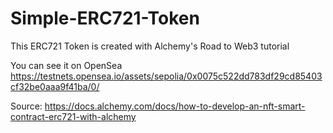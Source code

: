 # Simple-ERC721-Token
This ERC721 Token is created with Alchemy's Road to Web3 tutorial

You can see it on OpenSea https://testnets.opensea.io/assets/sepolia/0x0075c522dd783df29cd85403cf32be0aaa9f41ba/0/

Source: https://docs.alchemy.com/docs/how-to-develop-an-nft-smart-contract-erc721-with-alchemy
